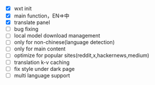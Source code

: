 - [x] wxt init
- [x] main function，EN=>中
- [x] translate panel
- [ ] bug fixing
- [ ] local model download management
- [ ] only for non-chinese(language detection)
- [ ] only for main content
- [ ] optimize for popular sites(reddit,x,hackernews,medium)
- [ ] translation k-v caching
- [ ] fix style under dark page
- [ ] multi language support
